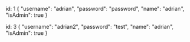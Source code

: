 id: 1
{ 
	"username": "adrian",
	"password": "password",
	"name": "adrian",
	"isAdmin": true
}

id: 3
{ 
	"username": "adrian2",
	"password": "test",
	"name": "adrian",
	"isAdmin": true
}